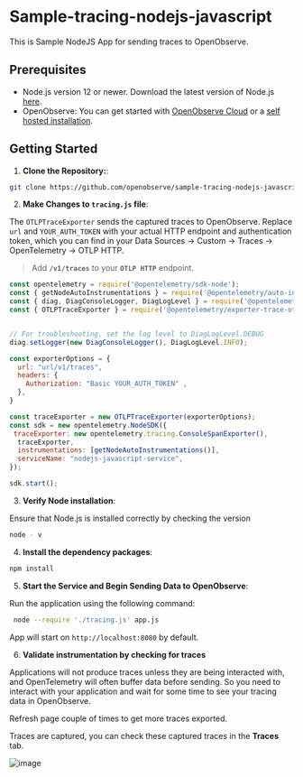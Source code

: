 # Sample-tracing-nodejs-javascript

This is Sample NodeJS App for sending traces to OpenObserve.

## Prerequisites

- Node.js version 12 or newer. Download the latest version of Node.js [here](https://nodejs.org/en/download/).
- OpenObserve: You can get started with [OpenObserve Cloud](https://cloud.openobserve.ai) or a [self hosted installation](https://openobserve.ai/docs/quickstart/#self-hosted-installation). 

## Getting Started

1. **Clone the Repository:**:
```bash
git clone https://github.com/openobserve/sample-tracing-nodejs-javascript
```

2. **Make Changes to `tracing.js` file**:
 
 The `OTLPTraceExporter` sends the captured traces to OpenObserve. Replace `url` and `YOUR_AUTH_TOKEN` with your actual HTTP endpoint and authentication token, which you can find in your Data Sources -> Custom -> Traces -> OpenTelemetry -> OTLP HTTP.

> Add **`/v1/traces`** to your **`OTLP HTTP`** endpoint.

```js
const opentelemetry = require('@opentelemetry/sdk-node');
const { getNodeAutoInstrumentations } = require('@opentelemetry/auto-instrumentations-node');
const { diag, DiagConsoleLogger, DiagLogLevel } = require('@opentelemetry/api');
const { OTLPTraceExporter } = require('@opentelemetry/exporter-trace-otlp-http');


// For troubleshooting, set the log level to DiagLogLevel.DEBUG
diag.setLogger(new DiagConsoleLogger(), DiagLogLevel.INFO);

const exporterOptions = {
  url: "url/v1/traces",
  headers: {
    Authorization: "Basic YOUR_AUTH_TOKEN" ,
  },
}

const traceExporter = new OTLPTraceExporter(exporterOptions);
const sdk = new opentelemetry.NodeSDK({
 traceExporter: new opentelemetry.tracing.ConsoleSpanExporter(),
  traceExporter,
  instrumentations: [getNodeAutoInstrumentations()],
  serviceName: "nodejs-javascript-service",
});

sdk.start();
```

3. **Verify Node installation**:

Ensure that Node.js is installed correctly by checking the version
```bash
node - v
```
4. **Install the dependency packages**:
```bash
npm install
```

5. **Start the Service and Begin Sending Data to OpenObserve**:

Run the application using the following command:
```bash
 node --require './tracing.js' app.js
```
App will start on `http://localhost:8080` by default.

6. **Validate instrumentation by checking for traces**

Applications will not produce traces unless they are being interacted with, and OpenTelemetry will often buffer data before sending. So you need to interact with your application and wait for some time to see your tracing data in OpenObserve.

Refresh page couple of times to get more traces exported.

Traces are captured, you can check these captured traces in the **Traces** tab.

![image](https://github.com/user-attachments/assets/add0956f-3971-4cd7-9464-3ec21da041fd)



